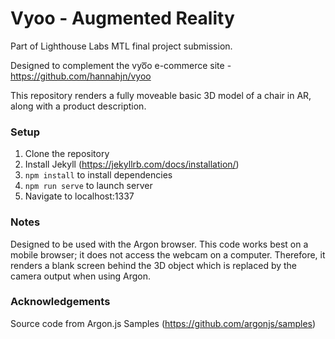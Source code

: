 # Vyoo - Augmented Reality 

Part of Lighthouse Labs MTL final project submission.

Designed to complement the vyo͞o e-commerce site - https://github.com/hannahjn/vyoo

This repository renders a fully moveable basic 3D model of a chair in AR, along with a product description.

### Setup

1. Clone the repository
2. Install Jekyll (https://jekyllrb.com/docs/installation/)
3. `npm install` to install dependencies
4. `npm run serve` to launch server
5. Navigate to localhost:1337

### Notes

Designed to be used with the Argon browser.
This code works best on a mobile browser; it does not access the webcam on a computer. Therefore, it renders a blank screen behind the 3D object which is replaced by the camera output when using Argon.

### Acknowledgements 

Source code from Argon.js Samples (https://github.com/argonjs/samples)
